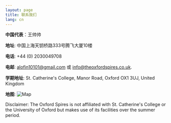 ```yaml
---
layout: page
title: 联系我们
lang: cn
---
```


**中国代表**：王帅帅

**地址**: 中国上海天钥桥路333号腾飞大厦10楼

**电话**: +44 (0) 2030049708

**电邮**: [alofin10101@gmail.com](alofin10101@gmail.com) 或 [info@theoxfordspires.co.uk](info@theoxfordspires.co.uk).

**学期地址**: St. Catherine's College, Manor Road, Oxford OX1 3UJ, United Kingdom

**地图**:
![Map](http://kosrae.stcatz.ox.ac.uk/modules/ckeditor/ckfinder/userfiles/files/Col_02A3_1080.jpg)


<p class="message">
Disclaimer: The Oxford Spires is not affiliated with St. Catherine's College or the University of Oxford but makes use of its facilities over the summer period.
</p>

